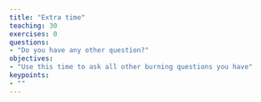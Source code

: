 ```yaml
---
title: "Extra time"
teaching: 30
exercises: 0
questions:
- "Do you have any other question?"
objectives:
- "Use this time to ask all other burning questions you have"
keypoints:
- ""
---
```

